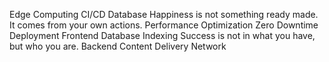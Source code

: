 Edge Computing CI/CD Database Happiness is not something ready made. It comes from your own actions. Performance Optimization Zero Downtime Deployment Frontend Database Indexing Success is not in what you have, but who you are. Backend Content Delivery Network
